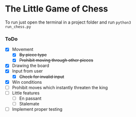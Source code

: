 # The Little Game of Chess
To run just open the terminal in a project folder and run `python3 run_chess.py`

### ToDo
- [x] Movement
  - [x] ~~By piece type~~
  - [x] ~~Prohibit moving through other pieces~~
- [x] Drawing the board
- [x] Input from user
  - [x] ~~Check for invalid input~~
- [x] Win conditions
- [ ] Prohibit moves which instantly threaten the king
- [ ] Little features
  - [ ] En passant 
  - [ ] Stalemate
- [ ] Implement proper testing
